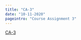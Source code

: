 ```yaml
---
title: "CA-3"
date: "10-11-2020"
pageintro: "Course Assignment 3"
---
```


 <!--BEGIN ca ##-->

[CA-3](https://docs.google.com/document/d/1M2g9MQRqjDn2CSDuFLAzdOjWCbAH8oe7au3AW_04LrA/edit#)

<!--END ca ##-->
